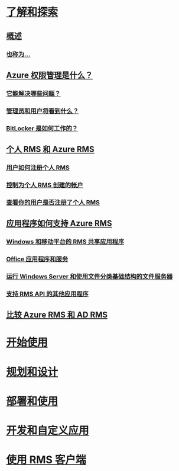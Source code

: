 # [了解和探索](./azure-rights-management.md)
## [概述](./azure-rights-management.md)
### [也称为...](./azure-rms-aka.md)
## [Azure 权限管理是什么？](./what-is-azure-rms.md)
### [它能解决哪些问题？](./azure-rms-problems-it-solves.md)
### [管理员和用户将看到什么？](./what-admins-users-see.md)
### [BitLocker 是如何工作的？](./how-does-it-work.md)
## [个人 RMS 和 Azure RMS](./rms-for-individuals.md)
### [用户如何注册个人 RMS](./rms-for-individuals-user-sign-up.md)
### [控制为个人 RMS 创建的帐户](./rms-for-individuals-take-control.md)
### [查看你的用户是否注册了个人 RMS](./rms-for-individuals-identify-sign-up.md)
## [应用程序如何支持 Azure RMS](./applications-support.md)
### [Windows 和移动平台的 RMS 共享应用程序](./sharing-app-support.md)
### [Office 应用程序和服务](./office-apps-services-support.md)
### [运行 Windows Server 和使用文件分类基础结构的文件服务器](./file-server-support.md)
### [支持 RMS API 的其他应用程序](./api-support.md)
## [比较 Azure RMS 和 AD RMS](./compare-azure-rms-ad-rms.md)
# [开始使用](/rights-management/get-started/requirements-azure-rms)
# [规划和设计](/rights-management/plan-design/deployment-roadmap)
# [部署和使用](/rights-management/deploy-use/activate-service)
# [开发和自定义应用](/rights-management/develop/developers-guide)
# [使用 RMS 客户端](/rights-management/rms-client/use-client)

<!--HONumber=Apr16_HO3-->


